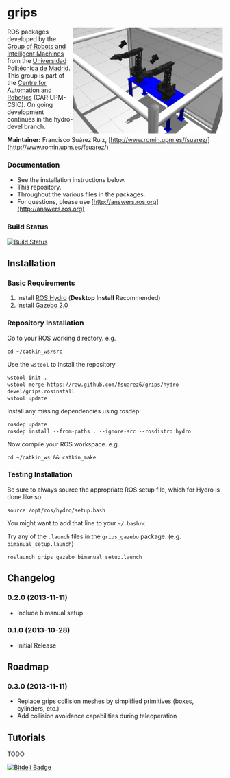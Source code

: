grips
=====

<img align="right" src="./grips_description/resources/bimanual_gazebo.png" width="350" />

ROS packages developed by the [Group of Robots and Intelligent Machines](http://www.romin.upm.es/) from the [Universidad Politécnica de Madrid](http://www.upm.es/internacional). This group is part of the [Centre for Automation and Robotics](http://www.car.upm-csic.es/) (CAR UPM-CSIC). On going development continues in the hydro-devel branch.

**Maintainer:** Francisco Suárez Ruiz, [http://www.romin.upm.es/fsuarez/](http://www.romin.upm.es/fsuarez/)

### Documentation

  * See the installation instructions below.
  * This repository.
  * Throughout the various files in the packages.
  * For questions, please use [http://answers.ros.org](http://answers.ros.org)

### Build Status

[![Build Status](https://travis-ci.org/fsuarez6/grips.png?branch=hydro-devel)](https://travis-ci.org/fsuarez6/grips)


## Installation

### Basic Requirements

  1. Install [ROS Hydro](http://wiki.ros.org/hydro/Installation/Ubuntu) (**Desktop Install** Recommended)
  2. Install [Gazebo 2.0](http://gazebosim.org/wiki/2.0/install)

### Repository Installation

Go to your ROS working directory. e.g.
```
cd ~/catkin_ws/src
``` 
Use the `wstool` to install the repository
```
wstool init .
wstool merge https://raw.github.com/fsuarez6/grips/hydro-devel/grips.rosinstall
wstool update
``` 
Install any missing dependencies using rosdep:
```
rosdep update
rosdep install --from-paths . --ignore-src --rosdistro hydro
``` 
Now compile your ROS workspace. e.g.
```
cd ~/catkin_ws && catkin_make
``` 

### Testing Installation

Be sure to always source the appropriate ROS setup file, which for Hydro is done like so:
```
source /opt/ros/hydro/setup.bash
``` 
You might want to add that line to your `~/.bashrc`

Try any of the `.launch` files in the `grips_gazebo` package: (e.g. `bimanual_setup.launch`)
```
roslaunch grips_gazebo bimanual_setup.launch
``` 

## Changelog
### 0.2.0 (2013-11-11)
* Include bimanual setup

### 0.1.0 (2013-10-28)
* Initial Release

## Roadmap

### 0.3.0 (2013-11-11)
* Replace grips collision meshes by simplified primitives (boxes, cylinders, etc.)
* Add collision avoidance capabilities during teleoperation

## Tutorials
TODO

[![Bitdeli Badge](https://d2weczhvl823v0.cloudfront.net/fsuarez6/grips/trend.png)](https://bitdeli.com/free "Bitdeli Badge")

